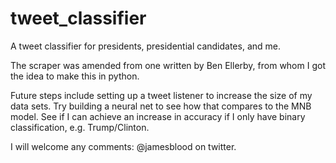 # tweet_classifier
A tweet classifier for presidents, presidential candidates, and me.

The scraper was amended from one written by Ben Ellerby, from whom I got the idea to make this in python.

Future steps include setting up a tweet listener to increase the size of my data sets.
Try building a neural net to see how that compares to the MNB model.
See if I can achieve an increase in accuracy if I only have binary classification, e.g. Trump/Clinton.

I will welcome any comments: @jamesblood on twitter.
